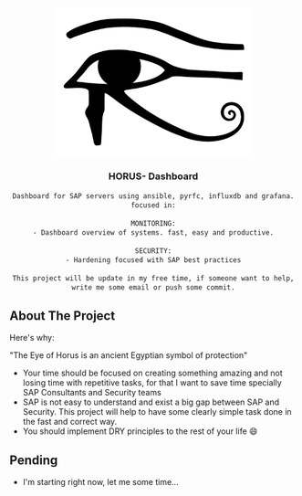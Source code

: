 <!-- PROJECT INFO -->
<br />
<div align="center">
  
  <img src="images/horuseye.png" class="img-responsive" alt="" class="logo" width="350" height="260"/>
  
  <h3 align="center">HORUS- Dashboard</h3>

  <p align="center">
  
    Dashboard for SAP servers using ansible, pyrfc, influxdb and grafana. focused in:
    
    MONITORING:
    - Dashboard overview of systems. fast, easy and productive.
    
    SECURITY:
    - Hardening focused with SAP best practices

    This project will be update in my free time, if someone want to help, write me some email or push some commit.
  </p>
</div>

<!-- ABOUT THE PROJECT -->
## About The Project

Here's why:

"The Eye of Horus is an ancient Egyptian symbol of protection"

* Your time should be focused on creating something amazing and not losing time with repetitive tasks, for that I want to save time specially SAP Consultants and Security teams
* SAP is not easy to understand and exist a big gap between SAP and Security. This project will help to have some clearly simple task done in the fast and correct way.
* You should implement DRY principles to the rest of your life :smile:

<!-- ABOUT THE PROJECT -->
## Pending

* I'm starting right now, let me some time...
